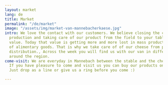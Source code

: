 ```yaml
---
layout: market
lang: de
title: Market
permalink: "/de/market"
image: "/assets/img/market-van-mannebacherkaese.jpg"
intro: We love the contact with our customers. We believe closing the circle of food
  production and taking care of our product from the field to your table has an extreme
  value. Today that value is getting more and more lost in mass production and consumption
  of alimentary goods. That is why we take care of of our cheese from production to
  distribution., Across the week you will find us with our van in different markets
  around the region.
come-visit: We are everyday in Mannebach between the stable and the cheese laboratory.
  If you have pleasure to come and visit us you can buy our products on location.
  Just drop as a line or give us a ring before you come :)

---
```

